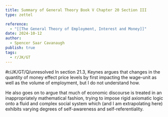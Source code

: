 ```yaml
---
title: Summary of General Theory Book V Chapter 20 Section III
type: zettel

reference:
  - "[[The General Theory of Employment, Interest and Money]]"
date: 2024-10-12
author:
  - Spencer Saar Cavanaugh
publish: true
tags:
  - r/JK/GT
---
```


#r/JK/GT/Q/unresolved In section 21.3, Keynes argues that changes in the quantity of money effect price levels by first impacting the wage-unit as well as the volume of employment, but I do not understand how.

He also goes on to argue that much of economic discourse is treated in an inappropriately mathematical fashion, trying to impose rigid axiomatic logic onto a fluid and complex social system which (and I am extrapolating here) exhibits varying degrees of self-awareness and self-referentiality.
